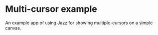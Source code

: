 # Multi-cursor example

An example app of using Jazz for showing multiple-cursors on a simple canvas.

